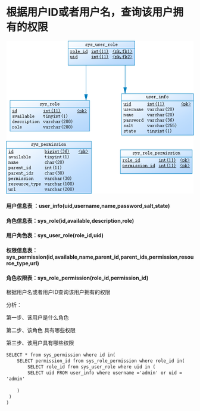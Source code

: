 # 根据用户ID或者用户名，查询该用户拥有的权限
![](images/system_permission.png)
#### 用户信息表 ：user_info(uid,username,name,password,salt,state)
#### 角色信息表：sys_role(id,available,description,role)
#### 用户角色表：sys_user_role(role_id,uid)
#### 权限信息表：sys_permission(id,available,name,parent_id,parent_ids,permission,resource_type,url)
#### 角色权限表：sys_role_permission(role_id,permission_id)

根据用户名或者用户ID查询该用户拥有的权限

分析：

 第一步、该用户是什么角色

 第二步、该角色 具有哪些权限

 第三步、该用户具有哪些权限

    SELECT * from sys_permission where id in(
    	SELECT permission_id from sys_role_permission where role_id in(
    		SELECT role_id from sys_user_role where uid in (
    		SELECT uid FROM user_info where username ='admin' or uid = 'admin'

    	)
     )
    )

